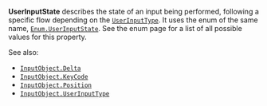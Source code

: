 **UserInputState** describes the state of an input being performed,
following a specific flow depending on the
[`UserInputType`](https://create.roblox.com/docs/reference/engine/classes/InputObject#UserInputType). It uses the enum of the
same name, [`Enum.UserInputState`](https://create.roblox.com/docs/reference/engine/enums/UserInputState). See the enum page for a list of all
possible values for this property.

See also:

- [`InputObject.Delta`](https://create.roblox.com/docs/reference/engine/classes/InputObject#Delta)
- [`InputObject.KeyCode`](https://create.roblox.com/docs/reference/engine/classes/InputObject#KeyCode)
- [`InputObject.Position`](https://create.roblox.com/docs/reference/engine/classes/InputObject#Position)
- [`InputObject.UserInputType`](https://create.roblox.com/docs/reference/engine/classes/InputObject#UserInputType)